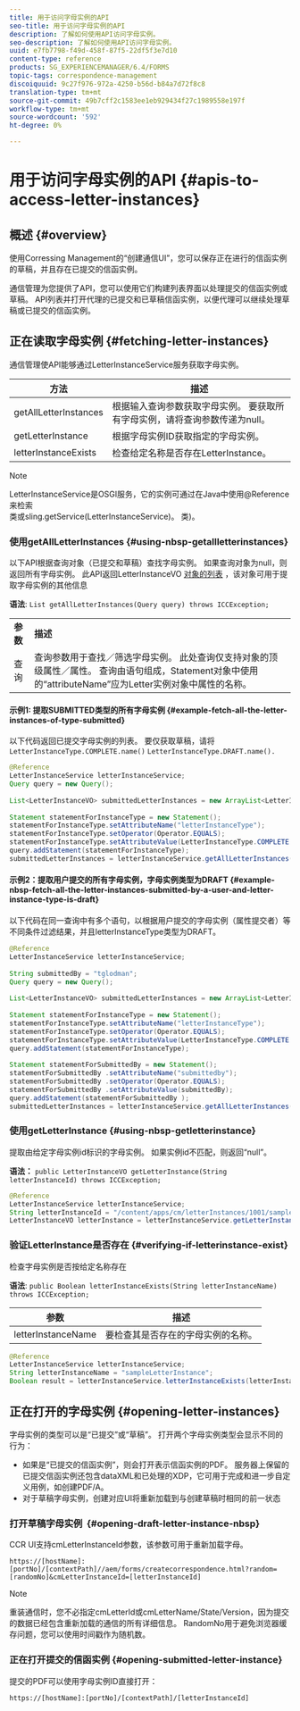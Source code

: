 ```yaml
---
title: 用于访问字母实例的API
seo-title: 用于访问字母实例的API
description: 了解如何使用API访问字母实例。
seo-description: 了解如何使用API访问字母实例。
uuid: e7fb7798-f49d-458f-87f5-22df5f3e7d10
content-type: reference
products: SG_EXPERIENCEMANAGER/6.4/FORMS
topic-tags: correspondence-management
discoiquuid: 9c27f976-972a-4250-b56d-b84a7d72f8c8
translation-type: tm+mt
source-git-commit: 49b7cff2c1583ee1eb929434f27c1989558e197f
workflow-type: tm+mt
source-wordcount: '592'
ht-degree: 0%

---
```



# 用于访问字母实例的API {#apis-to-access-letter-instances}

## 概述 {#overview}

使用Corressing Management的“创建通信UI”，您可以保存正在进行的信函实例的草稿，并且存在已提交的信函实例。

通信管理为您提供了API，您可以使用它们构建列表界面以处理提交的信函实例或草稿。 API列表并打开代理的已提交和已草稿信函实例，以便代理可以继续处理草稿或已提交的信函实例。

## 正在读取字母实例 {#fetching-letter-instances}

通信管理使API能够通过LetterInstanceService服务获取字母实例。

| 方法 | 描述 |
|--- |--- |
| getAllLetterInstances | 根据输入查询参数获取字母实例。 要获取所有字母实例，请将查询参数传递为null。 |
| getLetterInstance | 根据字母实例ID获取指定的字母实例。 |
| letterInstanceExists | 检查给定名称是否存在LetterInstance。 |

>[!NOTE]
>
>LetterInstanceService是OSGI服务，它的实例可通过在Java中使用@Reference来检索\
>类或sling.getService(LetterInstanceService)。 类)。

### 使用getAllLetterInstances {#using-nbsp-getallletterinstances}

以下API根据查询对象（已提交和草稿）查找字母实例。 如果查询对象为null，则返回所有字母实例。 此API返回LetterInstanceVO [对象的列表](https://helpx.adobe.com/aem-forms/6-2/javadocs/com/adobe/icc/dbforms/obj/LetterInstanceVO.html) ，该对象可用于提取字母实例的其他信息

**语法**: `List getAllLetterInstances(Query query) throws ICCException;`

<table> 
 <tbody> 
  <tr> 
   <td><strong>参数</strong></td> 
   <td><strong>描述</strong></td> 
  </tr> 
  <tr> 
   <td>查询</td> 
   <td>查询参数用于查找／筛选字母实例。 此处查询仅支持对象的顶级属性／属性。 查询由语句组成，Statement对象中使用的“attributeName”应为Letter实例对象中属性的名称。<br /> </td> 
  </tr> 
 </tbody> 
</table>

#### 示例1: 提取SUBMITTED类型的所有字母实例 {#example-fetch-all-the-letter-instances-of-type-submitted}

以下代码返回已提交字母实例的列表。 要仅获取草稿，请将 `LetterInstanceType.COMPLETE.name()` `LetterInstanceType.DRAFT.name().`

```java
@Reference
LetterInstanceService letterInstanceService;
Query query = new Query();
 
List<LetterInstanceVO> submittedLetterInstances = new ArrayList<LetterInstanceVO>();
 
Statement statementForInstanceType = new Statement();
statementForInstanceType.setAttributeName("letterInstanceType");
statementForInstanceType.setOperator(Operator.EQUALS);
statementForInstanceType.setAttributeValue(LetterInstanceType.COMPLETE.name());
query.addStatement(statementForInstanceType);
submittedLetterInstances = letterInstanceService.getAllLetterInstances(query);
```

#### 示例2：提取用户提交的所有字母实例，字母实例类型为DRAFT {#example-nbsp-fetch-all-the-letter-instances-submitted-by-a-user-and-letter-instance-type-is-draft}

以下代码在同一查询中有多个语句，以根据用户提交的字母实例（属性提交者）等不同条件过滤结果，并且letterInstanceType类型为DRAFT。

```java
@Reference
LetterInstanceService letterInstanceService;
 
String submittedBy = "tglodman";
Query query = new Query();
 
List<LetterInstanceVO> submittedLetterInstances = new ArrayList<LetterInstanceVO>();
 
Statement statementForInstanceType = new Statement();
statementForInstanceType.setAttributeName("letterInstanceType");
statementForInstanceType.setOperator(Operator.EQUALS);
statementForInstanceType.setAttributeValue(LetterInstanceType.COMPLETE.name());
query.addStatement(statementForInstanceType);
 
Statement statementForSubmittedBy = new Statement();
statementForSubmittedBy .setAttributeName("submittedby");
statementForSubmittedBy .setOperator(Operator.EQUALS);
statementForSubmittedBy .setAttributeValue(submittedBy);
query.addStatement(statementForSubmittedBy );
submittedLetterInstances = letterInstanceService.getAllLetterInstances(query);
```

### 使用getLetterInstance {#using-nbsp-getletterinstance}

提取由给定字母实例id标识的字母实例。 如果实例id不匹配，则返回“null”。

**语法：** `public LetterInstanceVO getLetterInstance(String letterInstanceId) throws ICCException;`

```java
@Reference
LetterInstanceService letterInstanceService;
String letterInstanceId = "/content/apps/cm/letterInstances/1001/sampleLetterInstance";
LetterInstanceVO letterInstance = letterInstanceService.getLetterInstance(letterInstanceId );
```

### 验证LetterInstance是否存在 {#verifying-if-letterinstance-exist}

检查字母实例是否按给定名称存在

**语法**: `public Boolean letterInstanceExists(String letterInstanceName) throws ICCException;`

| **参数** | **描述** |
|---|---|
| letterInstanceName | 要检查其是否存在的字母实例的名称。 |

```java
@Reference
LetterInstanceService letterInstanceService;
String letterInstanceName = "sampleLetterInstance";
Boolean result = letterInstanceService.letterInstanceExists(letterInstanceName );
```

## 正在打开的字母实例 {#opening-letter-instances}

字母实例的类型可以是“已提交”或“草稿”。 打开两个字母实例类型会显示不同的行为：

* 如果是“已提交的信函实例”，则会打开表示信函实例的PDF。 服务器上保留的已提交信函实例还包含dataXML和已处理的XDP，它可用于完成和进一步自定义用例，如创建PDF/A。
* 对于草稿字母实例，创建对应UI将重新加载到与创建草稿时相同的前一状态

### 打开草稿字母实例  {#opening-draft-letter-instance-nbsp}

CCR UI支持cmLetterInstanceId参数，该参数可用于重新加载字母。

`https://[hostName]:[portNo]/[contextPath]//aem/forms/createcorrespondence.html?random=[randomNo]&cmLetterInstanceId=[letterInstanceId]`

>[!NOTE]
>
>重装通信时，您不必指定cmLetterId或cmLetterName/State/Version，因为提交的数据已经包含重新加载的通信的所有详细信息。 RandomNo用于避免浏览器缓存问题，您可以使用时间戳作为随机数。

### 正在打开提交的信函实例 {#opening-submitted-letter-instance}

提交的PDF可以使用字母实例ID直接打开：

`https://[hostName]:[portNo]/[contextPath]/[letterInstanceId]`
